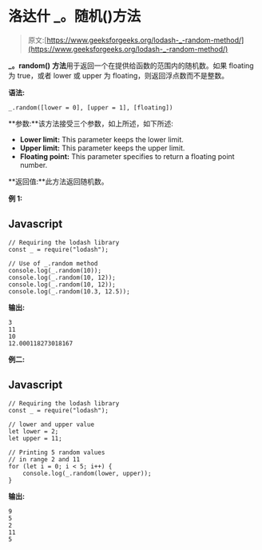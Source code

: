 # 洛达什 _。随机()方法

> 原文:[https://www.geeksforgeeks.org/lodash-_-random-method/](https://www.geeksforgeeks.org/lodash-_-random-method/)

**_。random()** **方法**用于返回一个在提供给函数的范围内的随机数。如果 floating 为 true，或者 lower 或 upper 为 floating，则返回浮点数而不是整数。

**语法:**

```
_.random([lower = 0], [upper = 1], [floating])

```

**参数:**该方法接受三个参数，如上所述，如下所述:

*   **Lower limit:** This parameter keeps the lower limit.
*   **Upper limit:** This parameter keeps the upper limit.
*   **Floating point:** This parameter specifies to return a floating point number.

**返回值:**此方法返回随机数。

**例 1:**

## Javascript

```
// Requiring the lodash library  
const _ = require("lodash");  

// Use of _.random method 
console.log(_.random(10)); 
console.log(_.random(10, 12)); 
console.log(_.random(10, 12)); 
console.log(_.random(10.3, 12.5)); 
```

**输出:**

```
3
11
10
12.000118273018167

```

**例二:**

## Javascript

```
// Requiring the lodash library  
const _ = require("lodash");  

// lower and upper value
let lower = 2; 
let upper = 11; 

// Printing 5 random values 
// in range 2 and 11 
for (let i = 0; i < 5; i++) { 
    console.log(_.random(lower, upper)); 
}
```

**输出:**

```
9
5
2
11
5

```